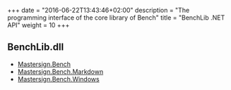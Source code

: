 +++
date = "2016-06-22T13:43:46+02:00"
description = "The programming interface of the core library of Bench"
title = "BenchLib .NET API"
weight = 10
+++

## BenchLib.dll

* [Mastersign.Bench](/clr-api/ns-mastersign-bench)
* [Mastersign.Bench.Markdown](/clr-api/ns-mastersign-bench-markdown)
* [Mastersign.Bench.Windows](/clr-api/ns-mastersign-bench-windows)
